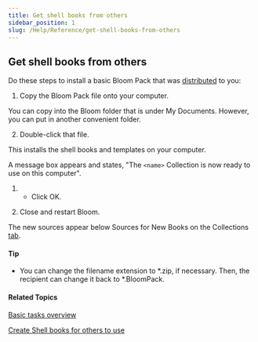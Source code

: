 ```yaml
---
title: Get shell books from others
sidebar_position: 1
slug: /Help/Reference/get-shell-books-from-others
---
```


## Get shell books from others

Do these steps to install a basic Bloom Pack that was [distributed](../../Concepts/Bloom_Pack.md) to you:

1.  Copy the Bloom Pack file onto your computer.
    

You can copy into the Bloom folder that is under My Documents. However, you can put in another convenient folder.

2.  Double-click that file.
    

This installs the shell books and templates on your computer.

A message box appears and states, "The `<name>` Collection is now ready to use on this computer".

1.  -   Click OK.
        

3.  Close and restart Bloom.
    

The new sources appear below Sources for New Books on the Collections [tab](../../User_Interface/Tabs/Tabs_overview.md).

#### Tip

-   You can change the filename extension to \*.zip, if necessary. Then, the recipient can change it back to \*.BloomPack.
    

#### Related Topics

[Basic tasks overview](Basic_tasks_overview.md)

[Create Shell books for others to use](../Shell_book_tasks/Create_a_shell_book.md)